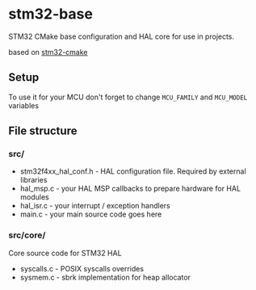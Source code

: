 # stm32-base

STM32 CMake base configuration and HAL core for use in projects.

based on [stm32-cmake](https://github.com/ObKo/stm32-cmake)

## Setup

To use it for your MCU don't forget to change `MCU_FAMILY` and `MCU_MODEL` variables

## File structure
### src/
- stm32f4xx_hal_conf.h - HAL configuration file. Required by external libraries
- hal_msp.c - your HAL MSP callbacks to prepare hardware for HAL modules
- hal_isr.c - your interrupt / exception handlers
- main.c - your main source code goes here

### src/core/
Core source code for STM32 HAL
- syscalls.c - POSIX syscalls overrides
- sysmem.c - sbrk implementation for heap allocator